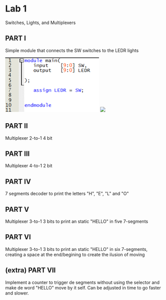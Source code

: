# Lab 1
Switches, Lights, and Multiplexers

## PART I
Simple module that connects the SW switches to the LEDR lights

<img src="IMG/Part_I.png" width="300">

<img src="IMG/Part_I_Demonstration.gif" width="500">


## PART II
Multiplexer 2-to-1 4 bit



## PART III
Multiplexer 4-to-1 2 bit


## PART IV
7 segments decoder to print the letters "H", "E", "L" and "O"

## PART V
Multiplexer 3-to-1 3 bits to print an static "HELLO" in five 7-segments

## PART VI
Multiplexer 3-to-1 3 bits to print an static "HELLO" in six 7-segments, creating a space at the end/begining to create the ilusion of moving

## (extra) PART VII 
Implement a counter to trigger de segments without using the selector and make de word "HELLO" move by it self. Can be adjusted in time to go faster and slower.

